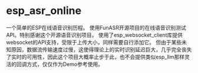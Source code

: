 # esp_asr_online
一个简单的ESP在线语音识别历程。
使用FunASR开源项目的在线语音识别测试API。特别感谢这个开源语音识别项目。
使用了esp_websocket_client库提供websocket的API支持，受限于上传大小，同样需要自行添加它。
但由于某些未知原因，数据流传输速度过慢，这使得理论上的实时识别延迟巨大，几乎完全丧失了实时的可用性，因此这个项目大概率止步于此，也不会提供类似esp_llm那样灵活的回调方式，仅仅作为Demo参考使用。
